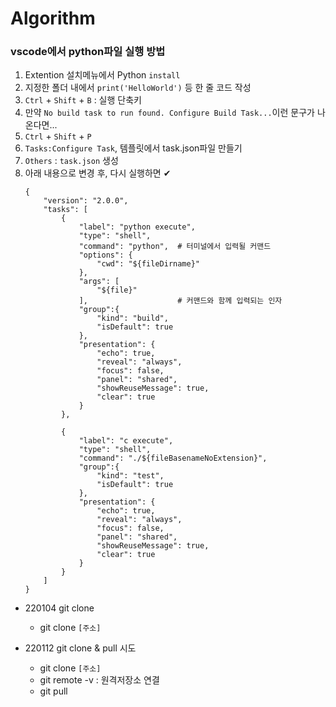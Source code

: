 # Algorithm
  
<h3>vscode에서 python파일 실행 방법</h3>
  
1. Extention 설치메뉴에서 Python ```install```
2. 지정한 폴더 내에서 ```print('HelloWorld')``` 등 한 줄 코드 작성
3. ```Ctrl``` + ```Shift``` + ```B``` : 실행 단축키
4. 만약 ```No build task to run found. Configure Build Task...```이런 문구가 나온다면...
5. ```Ctrl``` + ```Shift``` + ```P```
6. ```Tasks:Configure Task```, 템플릿에서 task.json파일 만들기
7. ```Others``` : ```task.json``` 생성
8. 아래 내용으로 변경 후, 다시 실행하면 ✔
    ``` 
    {
        "version": "2.0.0",
        "tasks": [
            {
                "label": "python execute",
                "type": "shell",
                "command": "python",  # 터미널에서 입력될 커맨드
                "options": {
                    "cwd": "${fileDirname}"
                },
                "args": [
                    "${file}"
                ],                    # 커맨드와 함께 입력되는 인자
                "group":{
                    "kind": "build",
                    "isDefault": true
                },
                "presentation": {
                    "echo": true,
                    "reveal": "always",
                    "focus": false,
                    "panel": "shared",
                    "showReuseMessage": true,
                    "clear": true
                }
            },

            {
                "label": "c execute",
                "type": "shell",
                "command": "./${fileBasenameNoExtension}",
                "group":{
                    "kind": "test",
                    "isDefault": true
                },
                "presentation": {
                    "echo": true,
                    "reveal": "always",
                    "focus": false,
                    "panel": "shared",
                    "showReuseMessage": true,
                    "clear": true
                }
            }
        ]
    }
    ```  
    
- 220104 git clone
  - git clone ```[주소]```     

- 220112 git clone & pull 시도
  - git clone ```[주소]```
  - git remote -v : 원격저장소 연결
  - git pull  
